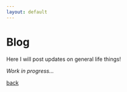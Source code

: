 ```yaml
---
layout: default
---
```


# Blog

Here I will post updates on general life things!

_Work in progress..._ 

[back]({{site.url}}/blog)

